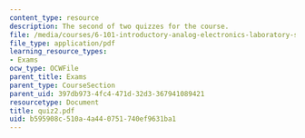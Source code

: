 ```yaml
---
content_type: resource
description: The second of two quizzes for the course.
file: /media/courses/6-101-introductory-analog-electronics-laboratory-spring-2007/b595908c510a4a440751740ef9631ba1_quiz2.pdf
file_type: application/pdf
learning_resource_types:
- Exams
ocw_type: OCWFile
parent_title: Exams
parent_type: CourseSection
parent_uid: 397db973-4fc4-471d-32d3-367941089421
resourcetype: Document
title: quiz2.pdf
uid: b595908c-510a-4a44-0751-740ef9631ba1
---
```


